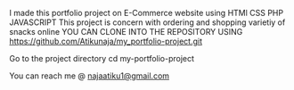 I made this portfolio project on E-Commerce website using HTMl CSS PHP JAVASCRIPT
This project is concern with ordering and shopping varietiy of snacks online
YOU CAN CLONE INTO THE REPOSITORY USING 
https://github.com/Atikunaja/my_portfolio-project.git

Go to the project directory
cd my-portfolio-project

You can reach me @
najaatiku1@gmail.com
